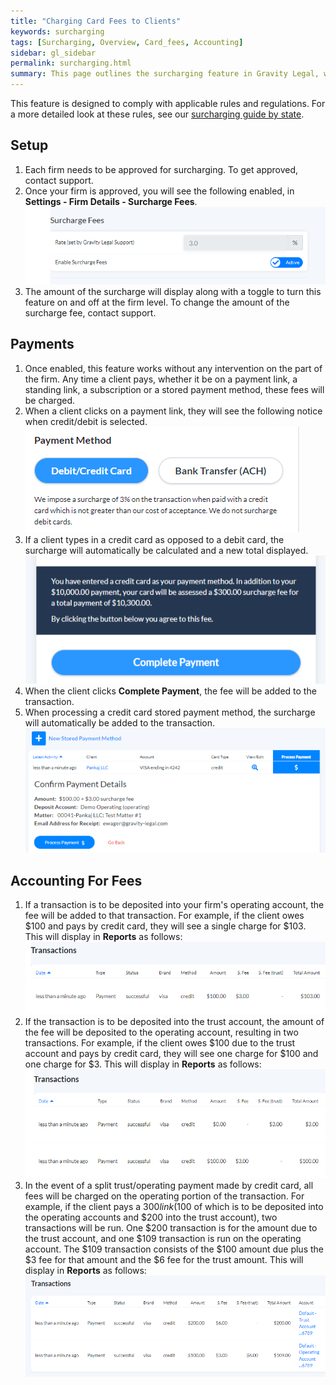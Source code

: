 ```yaml
---
title: "Charging Card Fees to Clients"
keywords: surcharging
tags: [Surcharging, Overview, Card_fees, Accounting]
sidebar: gl_sidebar
permalink: surcharging.html
summary: This page outlines the surcharging feature in Gravity Legal, which allows firms to automatically bill clients for the cost of credit card processing at the point of payment. 
---
```


This feature is designed to comply with applicable rules and regulations. For a more detailed look at these rules, see our [surcharging guide by state](https://www.gravity-legal.com/financiallylegal/state-rules-on-charging-clients-a-fee-for-paying-with-credit-cards).

Setup
-----

1. Each firm needs to be approved for surcharging. To get approved, contact support. 
2. Once your firm is approved, you will see the following enabled, in **Settings - Firm Details - Surcharge Fees**.
![Surcharge Fee](images/surcharging/surcharge-fees.png)
3. The amount of the surcharge will display along with a toggle to turn this feature on and off at the firm level. To change the amount of the surcharge fee, contact support.

Payments
--------

1. Once enabled, this feature works without any intervention on the part of the firm. Any time a client pays, whether it be on a payment link, a standing link, a subscription or a stored payment method, these fees will be charged. 
2. When a client clicks on a payment link, they will see the following notice when credit/debit is selected.
![Payment Method](images/surcharging/payment-method.png)
3. If a client types in a credit card as opposed to a debit card, the surcharge will automatically be calculated and a new total displayed.
![Complete Payment](images/surcharging/complete-payment.png)
4. When the client clicks **Complete Payment**, the fee will be added to the transaction. 
5. When processing a credit card stored payment method, the surcharge will automatically be added to the transaction.
![Confirm Payment](images/surcharging/spm-confirm-payment.png)

Accounting For Fees
-------------------

1. If a transaction is to be deposited into your firm's operating account, the fee will be added to that transaction. For example, if the client owes $100 and pays by credit card, they will see a single charge for $103. This will display in **Reports** as follows:
![Operating Payment](images/surcharging/operating-payment.png)
2. If the transaction is to be deposited into the trust account, the amount of the fee will be deposited to the operating account, resulting in two transactions. For example, if the client owes $100 due to the trust account and pays by credit card, they will see one charge for $100 and one charge for $3. This will display in **Reports** as follows:
![Trust Payment](images/surcharging/trust-payment.png)
3. In the event of a split trust/operating payment made by credit card, all fees will be charged on the operating portion of the transaction. For example, if the client pays a $300 link ($100 of which is to be deposited into the operating accounts and $200 into the trust account), two transactions will be run. One $200 transaction is for the amount due to the trust account, and one $109 transaction is run on the operating account. The $109 transaction consists of the $100 amount due plus the $3 fee for that amount and the $6 fee for the trust amount. This will display in **Reports**  as follows:
![Split Payment](images/surcharging/split-payment.png)